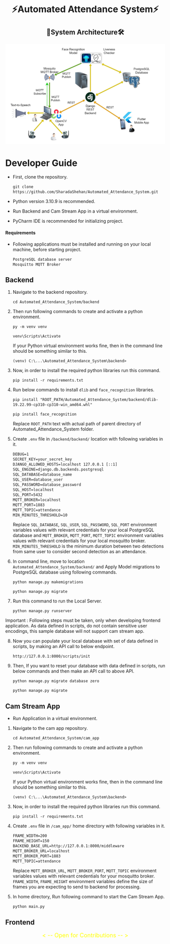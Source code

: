 <h1 align="center">⚡Automated Attendance System⚡</h1>

<h2 align="center">🏢System Architecture🛠️</h2>


![sysArchi](resources/Attendsense_System_Architecture.jpg)

# Developer Guide

* First, clone the repository. 
    
    ```
    git clone https://github.com/SharadaShehan/Automated_Attendance_System.git
    ```
* Python version 3.10.9 is recommended.
* Run Backend and Cam Stream App in a virtual environment.
* PyCharm IDE is recommended for initializing project.

#### Requirements

* Following applications must be installed and running on your local machine, before starting project.

    ```
    PostgreSQL database server
    Mosquitto MQTT Broker
    ```

## Backend

1) Navigate to the backend repository.

    ```
    cd Automated_Attendance_System/backend
    ```

2) Then run following commands to create and activate a python environment.

    ```
    py -m venv venv
    ```
    ```
    venv\Scripts\Activate
    ```

    If your Python virtual environment works fine, then in the command line should be something similar to this.
    
    ```
    (venv) C:\...\Automated_Attendance_System\backend>
    ```

3) Now, in order to install the required python libraries run this command.

    ```
    pip install -r requirements.txt
    ```

4) Run below commands to install `dlib` and `face_recognition` libraries.

    ```
    pip install "ROOT_PATH/Automated_Attendance_System/backend/dlib-19.22.99-cp310-cp310-win_amd64.whl"
    ```
    ```
    pip install face_recognition
    ```
    Replace `ROOT_PATH` text with actual path of parent directory of Automated_Attendance_System folder.

5) Create `.env` file in `/backend/backend/` location with following variables in it.

    ```
    DEBUG=1
    SECRET_KEY=your_secret_key
    DJANGO_ALLOWED_HOSTS=localhost 127.0.0.1 [::1]
    SQL_ENGINE=django.db.backends.postgresql
    SQL_DATABASE=database_name
    SQL_USER=database_user
    SQL_PASSWORD=database_password
    SQL_HOST=localhost
    SQL_PORT=5432
    MQTT_BROKER=localhost
    MQTT_PORT=1883
    MQTT_TOPIC=attendance
    MIN_MINUTES_THRESHOLD=10
    ```
    Replace `SQL_DATABASE`, `SQL_USER`, `SQL_PASSWORD`, `SQL_PORT` environment variables values with relevant credentials for your local PostgreSQL database and `MQTT_BROKER`, `MQTT_PORT`, `MQTT_TOPIC` environment variables values with relevant credentials for your local mosquitto broker.
    `MIN_MINUTES_THRESHOLD` is the minimum duration between two detections from same user to consider second detection as an attendance.

6) In command line, move to location `Automated_Attendance_System/backend/` and Apply Model migrations to PostgreSQL database using following commands.

    ```
    python manage.py makemigrations
    ```
    ```
    python manage.py migrate
    ```

7) Run this command to run the Local Server.

    ```
    python manage.py runserver
    ```

Important : Following steps must be taken, only when developing frontend application. As data defined in scripts, do not contain sensitive user encodings, this sample database will not support cam stream app.

8) Now you can populate your local database with set of data defined in scripts, by making an API call to below endpoint.

    ```
    http://127.0.0.1:8000/scripts/init
    ```

9) Then, If you want to reset your database with data defined in scripts, run below commands and then make an API call to above API.

    ```
    python manage.py migrate database zero
    ```
    ```
    python manage.py migrate
    ```

## Cam Stream App

* Run Application in a virtual environment.

1) Navigate to the cam app repository.

    ```
    cd Automated_Attendance_System/cam_app
    ```

2) Then run following commands to create and activate a python environment.

    ```
    py -m venv venv
    ```
    ```
    venv\Scripts\Activate
    ```

    If your Python virtual environment works fine, then in the command line should be something similar to this.
    
    ```
    (venv) C:\...\Automated_Attendance_System\backend>
    ```

3) Now, in order to install the required python libraries run this command.

    ```
    pip install -r requirements.txt
    ```

4) Create `.env` file in `/cam_app/` home directory with following variables in it.

    ```
    FRAME_WIDTH=200
    FRAME_HEIGHT=150
    BACKEND_BASE_URL=http://127.0.0.1:8000/middleware
    MQTT_BROKER_URL=localhost
    MQTT_BROKER_PORT=1883
    MQTT_TOPIC=attendance
    ```
    Replace `MQTT_BROKER_URL`, `MQTT_BROKER_PORT`, `MQTT_TOPIC` environment variables values with relevant credentials for your mosquitto broker.
    `FRAME_WIDTH`, `FRAME_HEIGHT` environment variables define the size of frames you are expecting to send to backend for processing.
    
5) In home directory, Run following command to start the Cam Stream App.
    
    ```
    python main.py
    ```

## Frontend

<p align="center" style="color:yellow;font-size:18px;">
< --   Open for Contributions   -- >
</p>
